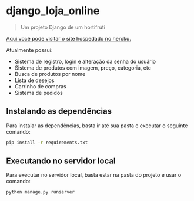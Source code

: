 # django_loja_online
> Um projeto Django de um hortifrúti

[Aqui você pode visitar o site hospedado no heroku.](https://django-loja-online.herokuapp.com/ "Site do projeto")

Atualmente possui:

- Sistema de registro, login e alteração da senha do usuário
- Sistema de produtos com imagem, preço, categoria, etc
- Busca de produtos por nome
- Lista de desejos
- Carrinho de compras
- Sistema de pedidos

## Instalando as dependências
Para instalar as dependências, basta ir até sua pasta e executar o seguinte comando:

```sh
pip install -r requirements.txt
```

## Executando no servidor local
Para executar no servidor local, basta estar na pasta do projeto e usar o comando:

```sh
python manage.py runserver
```